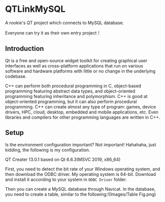 # QTLinkMySQL
A rookie's QT project which connects to MySQL database.

Everyone can try it as their own entry project！

## Introduction
Qt is a free and open-source widget toolkit for creating graphical user interfaces as well as cross-platform applications that run on various software and hardware platforms with little or no change in the underlying codebase.

C++ can perform both procedural programming in C, object-based programming featuring abstract data types, and object-oriented programming featuring inheritance and polymorphism. C++ is good at object-oriented programming, but it can also perform procedural programming. C++ can create almost any type of program: games, device drivers, HPC, cloud, desktop, embedded and mobile applications, etc. Even libraries and compilers for other programming languages ​​are written in C++.

## Setup
Is the environment configuration important? Not important! Hahahaha, just kidding, the following is my configuration.

QT Creater 13.0.1 based on Qt 6.6.3(MSVC 2019, x86_64)

First, you need to detect the bit rate of your Windows operating system, and then download the ODBC driver. My operating system is 64-bit. Download and install it according to your system in `ODBC Driver` folder.

Then you can create a MySQL database through Navicat. In the database, you need to create a table, similar to the following:!(Images/Table Fig.png)

